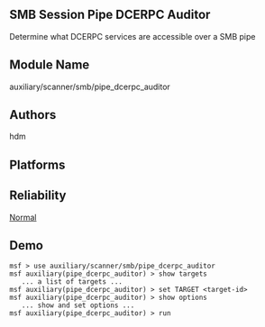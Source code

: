 ## SMB Session Pipe DCERPC Auditor

Determine what DCERPC services are accessible over a SMB 
pipe


## Module Name
auxiliary/scanner/smb/pipe_dcerpc_auditor

## Authors
hdm





## Platforms


## Reliability
[Normal](https://github.com/rapid7/metasploit-framework/wiki/Exploit-Ranking)

## Demo

```
msf > use auxiliary/scanner/smb/pipe_dcerpc_auditor
msf auxiliary(pipe_dcerpc_auditor) > show targets
   ... a list of targets ...
msf auxiliary(pipe_dcerpc_auditor) > set TARGET <target-id>
msf auxiliary(pipe_dcerpc_auditor) > show options
   ... show and set options ...
msf auxiliary(pipe_dcerpc_auditor) > run
```
    
    